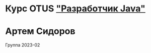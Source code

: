 # Курс OTUS ["Разработчик Java"](https://otus.ru/lessons/java-professional/?utm_source=github&utm_medium=free&utm_campaign=otus)

# Артем Сидоров

Группа 2023-02

